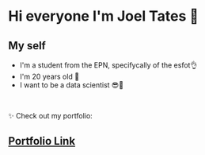 # Hi everyone I'm Joel Tates 👋

## My self
- I'm a student from the EPN, specifycally of the esfot👌
- I'm 20 years old 🙌
- I want to be a data scientist 😎🧪

<br>

✨ Check out my portfolio: 

## <a href="https://github.com/bchiang7/v4"> Portfolio Link </a>
